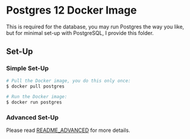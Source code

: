 # Postgres 12 Docker Image

This is required for the database, you may run Postgres the way you like, but for minimal set-up with PostgreSQL, I
provide this folder.

## Set-Up

### Simple Set-Up

```bash
# Pull the Docker image, you do this only once:
$ docker pull postgres

# Run the Docker image:
$ docker run postgres
```

### Advanced Set-Up

Please read [README_ADVANCED](./README_ADVANCED.md) for more details.

